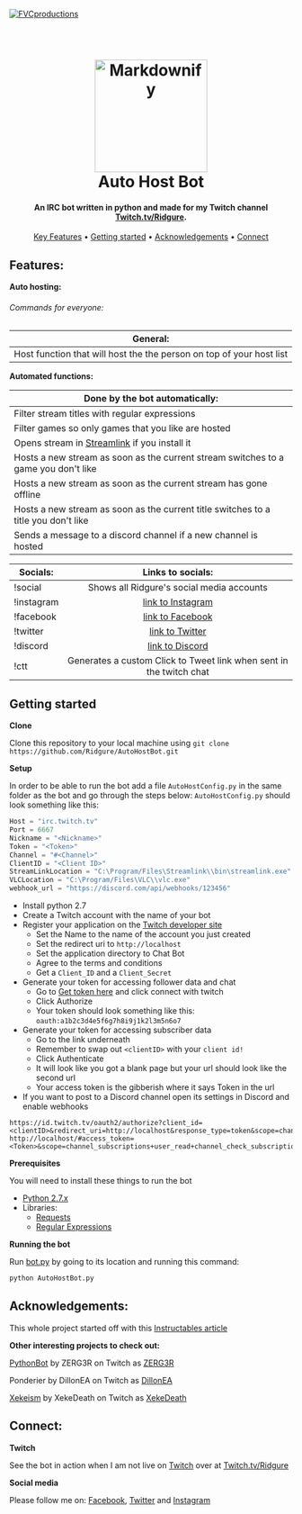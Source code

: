 <a href="http://www.twitch.tv/ridgure"><img src="https://pbs.twimg.com/profile_banners/4144666635/1497981943/1500x500" title="FVCproductions" alt="FVCproductions"></a>

<h1 align="center">
  <br>
  <a href="http://www.twitch.tv/ridgure"><img src="https://pbs.twimg.com/profile_images/965416492924891136/N-EvLzcd_400x400.jpg" alt="Markdownify" width="200"></a>
  <br>
  Auto Host Bot
  <br>
</h1>

<h4 align="center">An IRC bot written in python and made for my Twitch channel <a href="https://twitch.tv/ridgure" target="_blank">Twitch.tv/Ridgure</a>.</h4>

<p align="center">
  <a href="#key-features">Key Features</a> •
  <a href="#getting-started">Getting started</a> •
  <a href="#acknowledgements">Acknowledgements</a> •
  <a href="#connect">Connect</a>
</p>

## Features:

**Auto hosting:**

###### Commands for everyone:

| General:      | 
| ------------- |
| Host function that will host the the person on top of your host list|

**Automated functions:**

| Done by the bot automatically:                                                     | 
|------------------------------------------------------------------------------------|
| Filter stream titles with regular expressions                                      |
| Filter games so only games that you like are hosted                                |
| Opens stream in [Streamlink](https://streamlink.github.io/) if you install it      |
| Hosts a new stream as soon as the current stream switches to a game you don't like |
| Hosts a new stream as soon as the current stream has gone offline                  |
| Hosts a new stream as soon as the current title switches to a title you don't like |
| Sends a message to a discord channel if a new channel is hosted                    |

| Socials:      |Links to socials:|                  
| ------------- |:-------------:|
| !social       | Shows all Ridgure's social media accounts| 
| !instagram    | [link to Instagram](https://www.instagram.com/rigidstructure/?hl=en)|
| !facebook     | [link to Facebook](https://www.facebook.com/ridgidstructure)|    
| !twitter      | [link to Twitter](https://twitter.com/ridgure)|  
| !discord      | [link to Discord](https://discord.com/invite/yddBmCE)|  
| !ctt          | Generates a custom Click to Tweet link when sent in the twitch chat|


## Getting started

**Clone**

Clone this repository to your local machine using 
```git clone https://github.com/Ridgure/AutoHostBot.git```

**Setup**

In order to be able to run the bot add a file `AutoHostConfig.py` in the same folder as the bot and go through the steps below:
`AutoHostConfig.py` should look something like this:

```python
Host = "irc.twitch.tv"                                                 # The Twitch IRC server
Port = 6667                                                            # Always use port 6667!
Nickname = "<Nickname>"                                                # The username of your bot
Token = "<Token>"                                                      # Your Twitch subscriber token (needs to have the editor scope)
Channel = "#<Channel>"                                                 # The channel you want to join
ClientID = "<Client ID>"                                               # The client ID of your bot
StreamLinkLocation = "C:\Program/Files\Streamlink\\bin\streamlink.exe" # The location of your streamlink install
VLCLocation = "C:\Program/Files\VLC\\vlc.exe"                          # The location of your VLC install
webhook_url = "https://discord.com/api/webhooks/123456"                # The url too your discord webhook
```

- Install python 2.7
- Create a Twitch account with the name of your bot
- Register your application on the [Twitch developer site](https://glass.twitch.tv/login)
  - Set the Name to the name of the account you just created
  - Set the redirect uri to `http://localhost`
  - Set the application directory to Chat Bot
  - Agree to the terms and conditions
  - Get a `Client_ID` and a `Client_Secret`
- Generate your token for accessing follower data and chat
  - Go to  [Get token here](twitchapps.com/tmi) and click connect with twitch
  - Click Authorize
  - Your token should look something like this: `oauth:a1b2c3d4e5f6g7h8i9j1k2l3m5n6o7`
- Generate your token for accessing subscriber data
  - Go to the link underneath 
  - Remember to swap out `<clientID>` with your `client id!`
  - Click Authenticate
  - It will look like you got a blank page but your url should look like the second url
  - Your access token is the gibberish where it says Token in the url 
- If you want to post to a Discord channel open its settings in Discord and enable webhooks

```
https://id.twitch.tv/oauth2/authorize?client_id=<clientID>&redirect_uri=http://localhost&response_type=token&scope=channel_subscriptions+user_read+channel_check_subscription+chat_login+user:read:subscriptions
http://localhost/#access_token=<Token>&scope=channel_subscriptions+user_read+channel_check_subscription+chat_login&token_type=bearer
```

**Prerequisites**

You will need to install these things to run the bot

- [Python 2.7.x](https://www.python.org/downloads/)
- Libraries:
  - [Requests](https://github.com/psf/requests)
  - [Regular Expressions](https://pypi.org/project/regex/)
  
**Running the bot**

Run [bot.py](docs/AutoHostBot.py) by going to its location and running this command:

```python
python AutoHostBot.py
```

## Acknowledgements:

This whole project started off with this [Instructables article](https://www.instructables.com/id/Twitchtv-Moderator-Bot/)

**Other interesting projects to check out:**

[PythonBot](https://github.com/ZERG3R/PythonBot) by ZERG3R on Twitch as [ZERG3R](https//:twitch.tv/ZERG3R)

Ponderier by DillonEA on Twitch as [DillonEA](https//:twitch.tv/DillonEA)

[Xekeism](https://www.xekeland.com/) by XekeDeath on Twitch as [XekeDeath](https//:twitch.tv/DillonEA)

## Connect:

**Twitch**

See the bot in action when I am not live on [Twitch](https://twitch.tv/ridgure) over at [Twitch.tv/Ridgure](https://twitch.tv/ridgure)

**Social media**

Please follow me on:
[Facebook](https://www.Facebook.com/ridgure), 
[Twitter](https://www.Twitter.com/ridgure) and
[Instagram](https://www.Instagram.com/rigidstructure)
